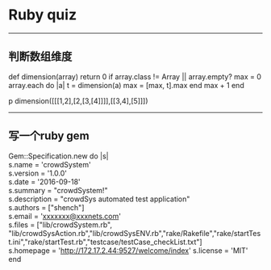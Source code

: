 # **Ruby** quiz


---

##  判断数组维度

<aside class="notes"> 
def dimension(array)
  return 0 if array.class != Array || array.empty?
  max = 0
  array.each do |a|
    t = dimension(a)
    max = [max, t].max
  end
  max + 1
end

p dimension([[[1,2],[2,[3,[4]]]],[[3,4],[5]]])

</aside>

---

##  写一个ruby gem


<aside class="notes">

Gem::Specification.new do |s|  
  s.name        = 'crowdSystem'  
  s.version     = '1.0.0'  
  s.date        = '2016-09-18'  
  s.summary     = "crowdSystem!"  
  s.description = "crowdSys automated test application"  
  s.authors     = ["shench"]  
  s.email       = 'xxxxxxx@xxxnets.com'  
  s.files       = ["lib/crowdSystem.rb", "lib/crowdSysAction.rb","lib/crowdSysENV.rb","rake/Rakefile","rake/startTest.ini","rake/startTest.rb","testcase/testCase_checkList.txt"]  
  s.homepage    = 'http://172.17.2.44:9527/welcome/index'
  s.license     = 'MIT'  
end
 </aside>













